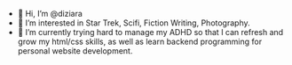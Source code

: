 - 👋 Hi, I’m @diziara
- 👀 I’m interested in Star Trek, Scifi, Fiction Writing, Photography.
- 🌱 I’m currently trying hard to manage my ADHD so that I can refresh and grow my html/css skills, as well as learn backend programming for personal website development.


<!---
diziara/diziara is a ✨ special ✨ repository because its `README.md` (this file) appears on your GitHub profile.
You can click the Preview link to take a look at your changes.
--->
